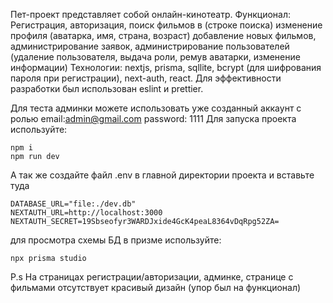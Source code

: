 Пет-проект представляет собой онлайн-кинотеатр.
Функционал: Регистрация, авторизация, поиск фильмов в (строке поиска) изменение профиля (аватарка, имя, страна, возраст) добавление новых фильмов, администрирование заявок, администрирование пользователей (удаление пользователя, выдача роли, ремув аватарки, изменение информации)
Технологии: nextjs, prisma, sqllite, bcrypt (для шифрования пароля при регистрации), next-auth, react. Для эффективности разработки был использован eslint и prettier.

Для теста админки можете использовать уже созданный аккаунт с ролью email:admin@gmail.com password: 1111
Для запуска проекта используйте:
```
npm i
npm run dev
```
А так же создайте файл .env в главной директории проекта и вставьте туда
```
DATABASE_URL="file:./dev.db"
NEXTAUTH_URL=http://localhost:3000
NEXTAUTH_SECRET=19Sbseofyr3WARDJxide4GcK4peaL8364vDqRpg52ZA=
```
для просмотра схемы БД в призме используйте:
```
npx prisma studio
```
P.s На страницах регистрации/авторизации, админке, странице с фильмами отсутствует красивый дизайн (упор был на функционал)
